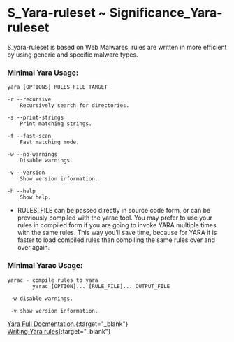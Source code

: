 # S_Yara-ruleset ~ Significance_Yara-ruleset

S_yara-ruleset is based on Web Malwares, rules are written in more efficient by using generic and specific malware types.

### Minimal Yara Usage:
 ```
yara [OPTIONS] RULES_FILE TARGET

 -r --recursive  
     Recursively search for directories.

 -s --print-strings  
     Print matching strings.

 -f --fast-scan  
     Fast matching mode.

 -w --no-warnings  
     Disable warnings.

 -v --version  
 	 Show version information.

 -h --help  
     Show help.

```
- RULES_FILE can be passed directly in source code form, or can be previously compiled with the yarac tool. You may prefer to use your rules in compiled form if you are going to invoke YARA multiple times with the same rules. This way you’ll save time, because for YARA it is faster to load compiled rules than compiling the same rules over and over again.

### Minimal Yarac Usage:
```
yarac - compile rules to yara
        yarac [OPTION]... [RULE_FILE]... OUTPUT_FILE
        
 -w disable warnings.

 -v show version information.
```
[Yara Full Docmentation.](https://yara.readthedocs.io/en/v3.8.1/){:target="_blank"}  
[Writing Yara rules](https://yara.readthedocs.io/en/v3.8.1/writingrules.html){:target="_blank"}  

